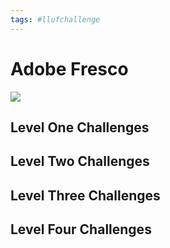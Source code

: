 ```yaml
---
tags: #llufchallenge
---
```


# Adobe Fresco

![](https://i.imgur.com/XHz3NBf.png)

## Level One Challenges 

## Level Two Challenges 

## Level Three Challenges 

## Level Four Challenges 